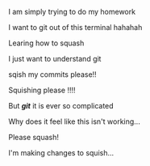 I am simply trying to do my homework

I want to git out of this terminal
hahahah

Learing how to squash 

I just want to understand git

sqish my commits please!!

Squishing please !!!!

But *__git__* it is ever so complicated

Why does it feel like this isn't working...

Please squash!

I'm making changes to squish...